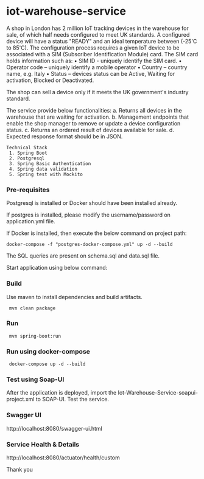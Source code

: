 # iot-warehouse-service
A shop in London has 2 million IoT tracking devices in the warehouse for sale, of which half needs configured to meet UK standards. A configured device will have a status "READY" and an ideal temperature between (-25'C to 85'C).
The configuration process requires a given IoT device to be associated with a SIM (Subscriber Identification Module) card. The SIM card holds information such as:
•	SIM ID - uniquely identify the SIM card.
•	Operator code – uniquely identify a mobile operator
•	Country – country name, e.g. Italy
•	Status – devices status can be Active, Waiting for activation, Blocked or Deactivated.
 
The shop can sell a device only if it meets the UK government's industry standard.

The service provide below functionalities:
a.	Returns all devices in the warehouse that are waiting for activation. 
b.	Management endpoints that enable the shop manager to remove or update a device configuration status.
c.	Returns an ordered result of devices available for sale.
d.	Expected response format should be in JSON.

````
Technical Stack
 1. Spring Boot
 2. Postgresql
 3. Spring Basic Authentication
 4. Spring data validation
 5. Spring test with Mockito
````

### Pre-requisites

Postgresql is installed
or
Docker should have been installed already.

If postgres is installed, please modify the username/password on application.yml file.

If Docker is installed, then execute the below command on project path:

````
docker-compose -f "postgres-docker-compose.yml" up -d --build
````
The SQL queries are present on schema.sql and data.sql file.

Start application using below command:
### Build
Use maven to install dependencies and build artifacts.

````
 mvn clean package
 ````

### Run
````
 mvn spring-boot:run
 ````

### Run using docker-compose
````
 docker-compose up -d --build
 ````

### Test using Soap-UI
After the application is deployed, import the Iot-Warehouse-Service-soapui-project.xml to SOAP-UI.
Test the service.

### Swagger UI
http://localhost:8080/swagger-ui.html

### Service Health & Details
http://localhost:8080/actuator/health/custom

Thank you